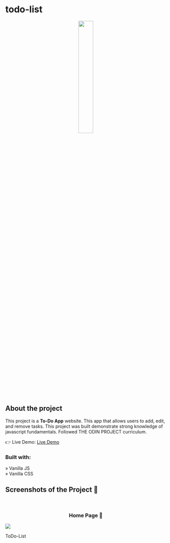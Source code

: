 # todo-list

<div align="center"><img src="./src/Assests/Images/Youtube-to-mp3.png" style="width:30%"> </div>

<h2>About the project</h2>

  <p>This project is a <b>To-Do App</b> website. This app that allows users to add, edit, and remove tasks. This project was built demonstrate strong knowledge of javascript fundamentals. Followed THE ODIN PROJECT curriculum. </p>

👉 Live Demo: <a href="https://cc-lau.github.io/yt-2-mp3/">Live Demo</a>

<h3>Built with:</h3>

» Vanilla JS <br>
» Vanilla CSS <br>

<h2>Screenshots of the Project 📸</h2>
<br>
<h3 align="center">Home Page 🏡</h3>

<div>
<img src="./src/Assests/Images/youtube-project.png"/>

</div>

ToDo-List
